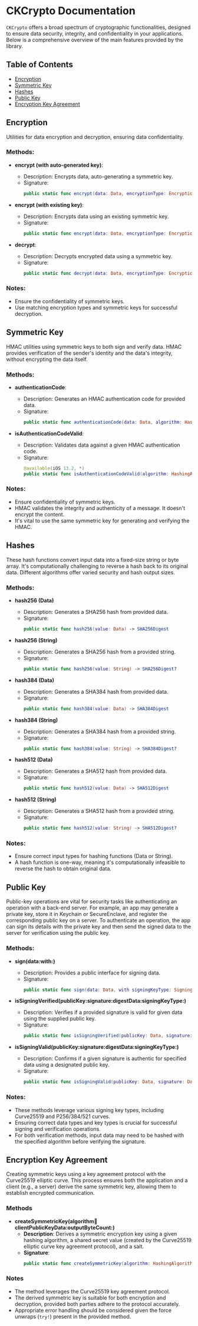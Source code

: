 
# CKCrypto Documentation

`CKCrypto` offers a broad spectrum of cryptographic functionalities, designed to ensure data security, integrity, and confidentiality in your applications. Below is a comprehensive overview of the main features provided by the library.

## Table of Contents
- [Encryption](#encryption)
- [Symmetric Key](#symmetric-key)
- [Hashes](#hashes)
- [Public Key](#public-key)
- [Encryption Key Agreement](#encryption-key-agreement)

## Encryption

Utilities for data encryption and decryption, ensuring data confidentiality.

### Methods:

- **encrypt (with auto-generated key)**:
  - Description: Encrypts data, auto-generating a symmetric key.
  - Signature: 
    ```swift
    public static func encrypt(data: Data, encryptionType: EncryptionType, keyType: SymmetricKeyType) -> (data: Data, secretKey: SymmetricKey)?
    ```

- **encrypt (with existing key)**:
  - Description: Encrypts data using an existing symmetric key.
  - Signature: 
    ```swift
    public static func encrypt(data: Data, encryptionType: EncryptionType, symmetricKey: SymmetricKey) -> (data: Data, secretKey: SymmetricKey)?
    ```

- **decrypt**:
  - Description: Decrypts encrypted data using a symmetric key.
  - Signature: 
    ```swift
    public static func decrypt(data: Data, encryptionType: EncryptionType, secretKey: SymmetricKey) -> Data?
    ```
### Notes:
- Ensure the confidentiality of symmetric keys.
- Use matching encryption types and symmetric keys for successful decryption.

## Symmetric Key

HMAC utilities using symmetric keys to both sign and verify data. HMAC provides verification of the sender's identity and the data's integrity, without encrypting the data itself.

### Methods:

- **authenticationCode**:
  - Description: Generates an HMAC authentication code for provided data.
  - Signature: 
    ```swift
    public static func authenticationCode(data: Data, algorithm: HashingAlgorithm, keyType: SymmetricKeyType) -> (data: Data, secretKey: SymmetricKey)
    ```

- **isAuthenticationCodeValid**:
  - Description: Validates data against a given HMAC authentication code.
  - Signature: 
    ```swift
    @available(iOS 13.2, *)
    public static func isAuthenticationCodeValid(algorithm: HashingAlgorithm, authenticationCodeData: Data, dataToAuthenticate: Data, symmetricKey: SymmetricKey) -> Bool
    ```

### Notes:
- Ensure confidentiality of symmetric keys.
- HMAC validates the integrity and authenticity of a message. It doesn't encrypt the content.
- It's vital to use the same symmetric key for generating and verifying the HMAC.

## Hashes

These hash functions convert input data into a fixed-size string or byte array. It's computationally challenging to reverse a hash back to its original data. Different algorithms offer varied security and hash output sizes.

### Methods:

- **hash256 (Data)**
  - Description: Generates a SHA256 hash from provided data.
  - Signature: 
    ```swift
    public static func hash256(value: Data) -> SHA256Digest
    ```

- **hash256 (String)**
  - Description: Generates a SHA256 hash from a provided string.
  - Signature: 
    ```swift
    public static func hash256(value: String) -> SHA256Digest?
    ```

- **hash384 (Data)**
  - Description: Generates a SHA384 hash from provided data.
  - Signature: 
    ```swift
    public static func hash384(value: Data) -> SHA384Digest
    ```

- **hash384 (String)**
  - Description: Generates a SHA384 hash from a provided string.
  - Signature: 
    ```swift
    public static func hash384(value: String) -> SHA384Digest?
    ```

- **hash512 (Data)**
  - Description: Generates a SHA512 hash from provided data.
  - Signature: 
    ```swift
    public static func hash512(value: Data) -> SHA512Digest
    ```

- **hash512 (String)**
  - Description: Generates a SHA512 hash from a provided string.
  - Signature: 
    ```swift
    public static func hash512(value: String) -> SHA512Digest?
    ```

### Notes:
- Ensure correct input types for hashing functions (Data or String).
- A hash function is one-way, meaning it's computationally infeasible to reverse the hash to obtain original data.

## Public Key

Public-key operations are vital for security tasks like authenticating an operation with a back-end server. For example, an app may generate a private key, store it in Keychain or SecureEnclave, and register the corresponding public key on a server. To authenticate an operation, the app can sign its details with the private key and then send the signed data to the server for verification using the public key.

### Methods:

- **sign(data:with:)**
  - Description: Provides a public interface for signing data.
  - Signature: 
    ```swift
    public static func sign(data: Data, with signingKeyType: SigningKeyType) -> (signature: Data?, publicKey: Data)
    ```

- **isSigningVerified(publicKey:signature:digestData:signingKeyType:)**
  - Description: Verifies if a provided signature is valid for given data using the supplied public key.
  - Signature: 
    ```swift
    public static func isSigningVerified(publicKey: Data, signature: Data, digestData: Data, signingKeyType: SigningKeyType) -> Bool
    ```

- **isSigningValid(publicKey:signature:digestData:signingKeyType:)**
  - Description: Confirms if a given signature is authentic for specified data using a designated public key.
  - Signature: 
    ```swift
    public static func isSigningValid(publicKey: Data, signature: Data, digestData: Data, signingKeyType: SigningKeyType) -> Bool
    ```

### Notes:
- These methods leverage various signing key types, including Curve25519 and P256/384/521 curves.
- Ensuring correct data types and key types is crucial for successful signing and verification operations.
- For both verification methods, input data may need to be hashed with the specified algorithm before verifying the signature.


## Encryption Key Agreement

Creating symmetric keys using a key agreement protocol with the Curve25519 elliptic curve. This process ensures both the application and a client (e.g., a server) derive the same symmetric key, allowing them to establish encrypted communication.

### Methods

- **createSymmetricKey(algorithm:salt:clientPublicKeyData:outputByteCount:)**
  - **Description**: Derives a symmetric encryption key using a given hashing algorithm, a shared secret value (created by the Curve25519 elliptic curve key agreement protocol), and a salt.
  - **Signature**:
    ```swift
    public static func createSymmetricKey(algorithm: HashingAlgorithm, salt: Data, clientPublicKeyData: Data, outputByteCount: Int = 32) -> (appPublicKeyData: Data, symmetricKey: SymmetricKey)
    ```

### Notes

- The method leverages the Curve25519 key agreement protocol.
- The derived symmetric key is suitable for both encryption and decryption, provided both parties adhere to the protocol accurately.
- Appropriate error handling should be considered given the force unwraps (`try!`) present in the provided method.
